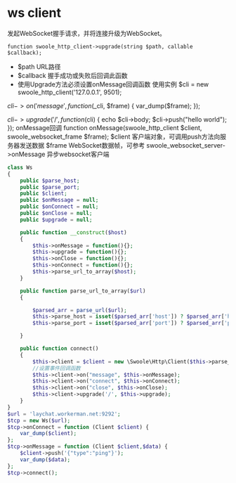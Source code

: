 # ws client
发起WebSocket握手请求，并将连接升级为WebSocket。

~~~
function swoole_http_client->upgrade(string $path, callable $callback);
~~~
* $path URL路径
* $callback 握手成功或失败后回调此函数
* 使用Upgrade方法必须设置onMessage回调函数
使用实例
$cli = new swoole_http_client('127.0.0.1', 9501);

$cli->on('message', function ($_cli, $frame) {
    var_dump($frame);
});

$cli->upgrade('/', function ($cli) {
    echo $cli->body;
    $cli->push("hello world");
});
onMessage回调
function onMessage(swoole_http_client $client, swoole_websocket_frame $frame);
$client 客户端对象，可调用push方法向服务器发送数据
$frame WebSocket数据帧，可参考 swoole_websocket_server->onMessage
异步websocket客户端
```php
class Ws
{
    public $parse_host;
    public $parse_port;
    public $client;
    public $onMessage = null;
    public $onConnect = null;
    public $onClose = null;
    public $upgrade = null;

    public function __construct($host)
    {
        $this->onMessage = function(){};
        $this->upgrade = function(){};
        $this->onClose = function(){};
        $this->onConnect = function(){};
        $this->parse_url_to_array($host);
    }

    public function parse_url_to_array($url)
    {

        $parsed_arr = parse_url($url);
        $this->parse_host = isset($parsed_arr['host']) ? $parsed_arr['host'] : '127.0.0.1';
        $this->parse_port = isset($parsed_arr['port']) ? $parsed_arr['port'] : '80';

    }

    public function connect()
    {
        $this->client = $client = new \Swoole\Http\Client($this->parse_host, $this->parse_port);
        //设置事件回调函数
        $this->client->on("message", $this->onMessage);
        $this->client->on("connect", $this->onConnect);
        $this->client->on("close", $this->onClose);
        $this->client->upgrade('/', $this->upgrade);
    }
}
$url = 'laychat.workerman.net:9292';
$tcp = new Ws($url);
$tcp->onConnect = function (Client $client) {
    var_dump($client);
};
$tcp->onMessage = function (Client $client,$data) {
    $client->push('{"type":"ping"}');
    var_dump($data);
};
$tcp->connect();